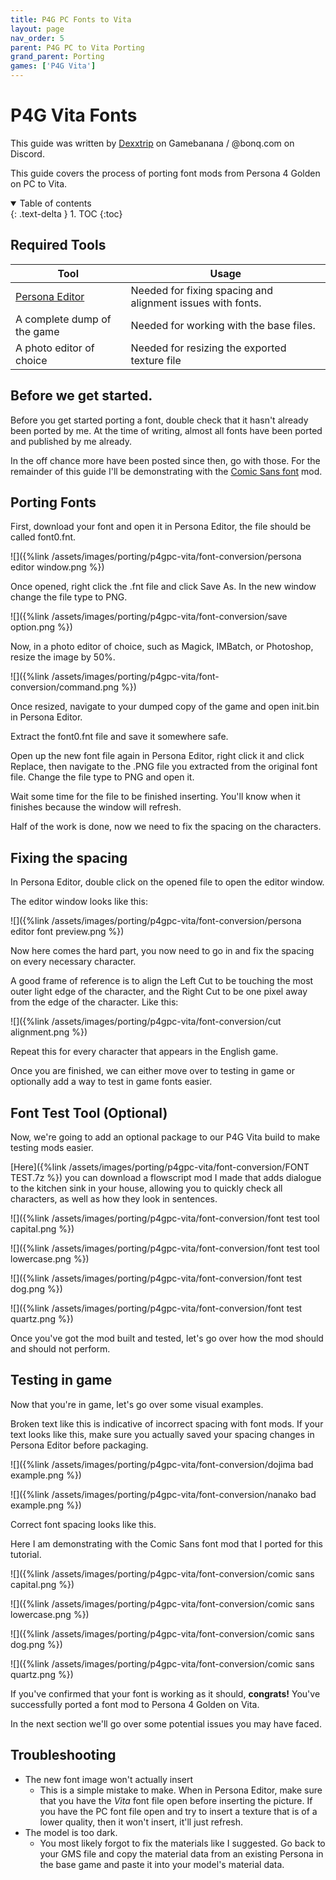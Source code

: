 ```yaml
---
title: P4G PC Fonts to Vita
layout: page
nav_order: 5
parent: P4G PC to Vita Porting
grand_parent: Porting
games: ['P4G Vita']
---
```


# P4G Vita Fonts
This guide was written by [Dexxtrip](https://gamebanana.com/members/2225195) on Gamebanana / @bonq.com on Discord.

This guide covers the process of porting font mods from Persona 4 Golden on PC to Vita.

<details open markdown="block">
  <summary>
    Table of contents
  </summary>
  {: .text-delta }
1. TOC
{:toc}
</details>

## Required Tools

| Tool      | Usage |
| ----------- | ----------- |
| [Persona Editor](https://github.com/Secre-C/PersonaEditor)      | Needed for fixing spacing and alignment issues with fonts.      |
| A complete dump of the game      | Needed for working with the base files.      |
| A photo editor of choice      | Needed for resizing the exported texture file   |

## Before we get started.

Before you get started porting a font, double check that it hasn't already been ported by me. At the time of writing, almost all fonts have been ported and published by me already. 

In the off chance more have been posted since then, go with those. For the remainder of this guide I'll be demonstrating with the [Comic Sans font](https://gamebanana.com/mods/50869) mod.

## Porting Fonts

First, download your font and open it in Persona Editor, the file should be called font0.fnt. 

![]({%link /assets/images/porting/p4gpc-vita/font-conversion/persona editor window.png %})

Once opened, right click the .fnt file and click Save As. In the new window change the file type to PNG.

![]({%link /assets/images/porting/p4gpc-vita/font-conversion/save option.png %})

Now, in a photo editor of choice, such as Magick, IMBatch, or Photoshop, resize the image by 50%.

![]({%link /assets/images/porting/p4gpc-vita/font-conversion/command.png %})

Once resized, navigate to your dumped copy of the game and open init.bin in Persona Editor. 

Extract the font0.fnt file and save it somewhere safe.

Open up the new font file again in Persona Editor, right click it and click Replace, then navigate to the .PNG file you extracted from the original font file. Change the file type to PNG and open it.

Wait some time for the file to be finished inserting. You'll know when it finishes because the window will refresh.

Half of the work is done, now we need to fix the spacing on the characters.

## Fixing the spacing

In Persona Editor, double click on the opened file to open the editor window.

The editor window looks like this:

![]({%link /assets/images/porting/p4gpc-vita/font-conversion/persona editor font preview.png %})

Now here comes the hard part, you now need to go in and fix the spacing on every necessary character.

A good frame of reference is to align the Left Cut to be touching the most outer light edge of the character, and the Right Cut to be one pixel away from the edge of the character. Like this:

![]({%link /assets/images/porting/p4gpc-vita/font-conversion/cut alignment.png %})

Repeat this for every character that appears in the English game.

Once you are finished, we can either move over to testing in game or optionally add a way to test in game fonts easier.

## Font Test Tool (Optional)

Now, we're going to add an optional package to our P4G Vita build to make testing mods easier. 

[Here]({%link /assets/images/porting/p4gpc-vita/font-conversion/FONT TEST.7z %}) you can download a flowscript mod I made that adds dialogue to the kitchen sink in your house, allowing you to quickly check all characters, as well as how they look in sentences. 

![]({%link /assets/images/porting/p4gpc-vita/font-conversion/font test tool capital.png %})

![]({%link /assets/images/porting/p4gpc-vita/font-conversion/font test tool lowercase.png %})

![]({%link /assets/images/porting/p4gpc-vita/font-conversion/font test dog.png %})

![]({%link /assets/images/porting/p4gpc-vita/font-conversion/font test quartz.png %})

Once you've got the mod built and tested, let's go over how the mod should and should not perform.

## Testing in game

Now that you're in game, let's go over some visual examples.

Broken text like this is indicative of incorrect spacing with font mods. If your text looks like this, make sure you actually saved your spacing changes in Persona Editor before packaging.

![]({%link /assets/images/porting/p4gpc-vita/font-conversion/dojima bad example.png %})

![]({%link /assets/images/porting/p4gpc-vita/font-conversion/nanako bad example.png %})

Correct font spacing looks like this. 

Here I am demonstrating with the Comic Sans font mod that I ported for this tutorial.

![]({%link /assets/images/porting/p4gpc-vita/font-conversion/comic sans capital.png %})

![]({%link /assets/images/porting/p4gpc-vita/font-conversion/comic sans lowercase.png %})

![]({%link /assets/images/porting/p4gpc-vita/font-conversion/comic sans dog.png %})

![]({%link /assets/images/porting/p4gpc-vita/font-conversion/comic sans quartz.png %})

If you've confirmed that your font is working as it should, **congrats!** You've successfully ported a font mod to Persona 4 Golden on Vita.

In the next section we'll go over some potential issues you may have faced.

## Troubleshooting

* The new font image won't actually insert
  * This is a simple mistake to make. When in Persona Editor, make sure that you have the *Vita* font file open before inserting the picture. If you have the PC font file open and try to insert a texture that is of a lower quality, then it won't insert, it'll just refresh.
* The model is too dark.
  * You most likely forgot to fix the materials like I suggested. Go back to your GMS file and copy the material data from an existing Persona in the base game and paste it into your model's material data.







